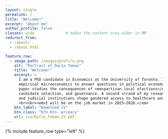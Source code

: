 ```yaml
---
layout: single
permalink: /
title: "Welcome!"
excerpt: "About me"
author_profile: false
classes: wide              # makes the content area wider in MM
redirect_from:
  - /about/
  - /about.html

feature_row:
  - image_path: /images/profile.png
    alt: "Portrait of Dario Toman"
    title: "Welcome!"
    excerpt: >
      I am a PhD candidate in Economics at the University of Toronto. In my research, I employ
      empirical microeconomics to answer questions in political economy and health. My job market
      paper studies the consequences of <em>partisan local elections</em> for electoral competition,
      candidate selection, and governance. A second strand of my research examines how electoral
      and judicial institutions shape gendered access to healthcare and justice.
      <br><br><em>I will be on the job market in 2025–2026.</em>
    btn_label: "Download CV"
    btn_class: "btn btn--primary"
    url: /cv/Dario_Toman_CV.pdf
---
```


{% include feature_row type="left" %}
